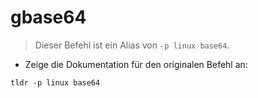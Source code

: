 # gbase64

> Dieser Befehl ist ein Alias von `-p linux base64`.

- Zeige die Dokumentation für den originalen Befehl an:

`tldr -p linux base64`
